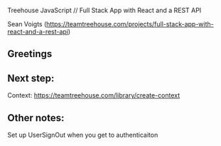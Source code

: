 Treehouse JavaScript // Full Stack App with React and a REST API

Sean Voigts (https://teamtreehouse.com/projects/full-stack-app-with-react-and-a-rest-api)

## Greetings

## Next step:
Context: https://teamtreehouse.com/library/create-context 

## Other notes:
Set up UserSignOut when you get to authenticaiton <Route path="/signout" component={UserSignOut} />